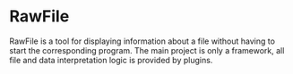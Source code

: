 RawFile
=======

RawFile is a tool for displaying information about a file without having to
start the corresponding program. The main project is only a framework, all file
and data interpretation logic is provided by plugins.